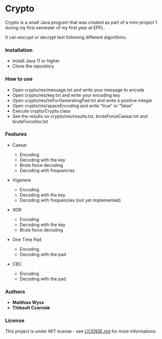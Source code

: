# Crypto


Crypto is a small Java program that was created as part of a mini-project 1 during my first semester of my first year at EPFL.

It can encrypt or decrypt text following different algorithms.


### Installation

* Install Java 11 or higher
* Clone the repository

### How to use

* Open crypto/res/message.txt and write your message to encode
* Open crypto/res/key.txt and write your encoding key
* Open crypto/res/intForGeneratingPad.txt and write a positive integer
* Open crypto/res/spaceEncoding and write "true" or "false"
* Execute crypto/Crypto.class
* See the results on crypto/res/results.txt, bruteForceCaesar.txt and bruteForceXor.txt

### Features

* Caesar
	* Encoding
	* Decoding with the key
	* Brute force decoding
	* Decoding with frequencies

* Vigenere
	* Encoding
	* Decoding with the key
	* Decoding with frequencies (not yet implemented)

* XOR
	* Encoding
	* Decoding with the key
	* Brute force decoding

* One Time Pad
	* Encoding
	* Decoding with the pad
	
* CBC
	* Encoding
	* Decoding with the pad

### Authors

* **Matthias Wyss**
* **Thibault Czarniak**

### License

This project is under MIT license - see [LICENSE.md](https://github.com/matthias-wyss/Crypto/blob/main/LICENSE.md) for more informations